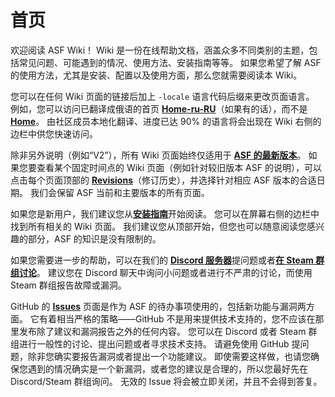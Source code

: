 # 首页

欢迎阅读 ASF Wiki！ Wiki 是一份在线帮助文档，涵盖众多不同类别的主题，包括常见问题、可能遇到的情况、使用方法、安装指南等等。 如果您希望了解 ASF 的使用方法，尤其是安装、配置以及使用方面，那么您就需要阅读本 Wiki。

您可以在任何 Wiki 页面的链接后加上 `-locale` 语言代码后缀来更改页面语言。 例如，您可以访问已翻译成俄语的首页 **[Home-ru-RU](https://github.com/JustArchiNET/ArchiSteamFarm/wiki/Home-ru-RU)**（如果有的话），而不是 **[Home](https://github.com/JustArchiNET/ArchiSteamFarm/wiki/Home)**。 由社区成员本地化翻译、进度已达 90% 的语言将会出现在 Wiki 右侧的边栏中供您快速访问。

除非另外说明（例如“V2”），所有 Wiki 页面始终仅适用于 **[ASF 的最新版本](https://github.com/JustArchiNET/ArchiSteamFarm/releases)**。 如果您要查看某个固定时间点的 Wiki 页面（例如针对较旧版本 ASF 的说明），可以点击每个页面顶部的 **[Revisions](https://github.com/JustArchiNET/ArchiSteamFarm/wiki/_history)**（修订历史），并选择针对相应 ASF 版本的合适日期。 我们会保留 ASF 当前和主要版本的所有页面。

如果您是新用户，我们建议您从&#8203;**[安装指南](https://github.com/JustArchiNET/ArchiSteamFarm/wiki/Setting-up-zh-CN)**&#8203;开始阅读。 您可以在屏幕右侧的边栏中找到所有相关的 Wiki 页面。 我们建议您从顶部开始，但您也可以随意阅读您感兴趣的部分，ASF 的知识是没有限制的。

如果您需要进一步的帮助，可以在我们的 **[Discord 服务器](https://discord.gg/hSQgt8j)**&#8203;提问题或者&#8203;**[在 Steam 群组讨论](https://steamcommunity.com/groups/archiasf/discussions/1)**。 建议您在 Discord 聊天中询问小问题或者进行不严肃的讨论，而使用 Steam 群组报告故障或漏洞。

GitHub 的 **[Issues](https://github.com/JustArchiNET/ArchiSteamFarm/issues)** 页面是作为 ASF 的待办事项使用的，包括新功能与漏洞两方面。 它有着相当严格的策略——GitHub 不是用来提供技术支持的，您不应该在那里发布除了建议和漏洞报告之外的任何内容。 您可以在 Discord 或者 Steam 群组进行一般性的讨论、提出问题或者寻求技术支持。 请避免使用 GitHub 提问题，除非您确实要报告漏洞或者提出一个功能建议。 即使需要这样做，也请您确保您遇到的情况确实是一个新漏洞，或者您的建议是合理的，所以您最好先在 Discord/Steam 群组询问。 无效的 Issue 将会被立即关闭，并且不会得到答复。